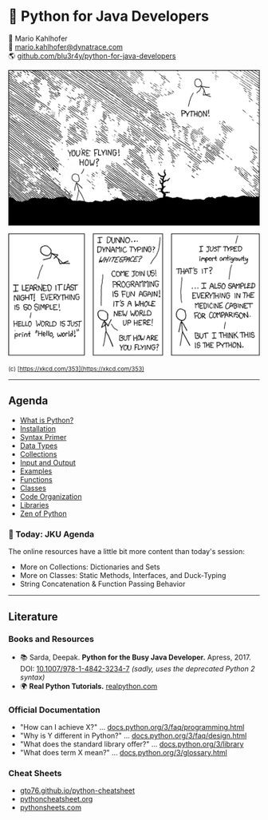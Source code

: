 # 🐍 Python for Java Developers

<!-- .element: class="headline" -->

🧑 Mario Kahlhofer  
📧 [mario.kahlhofer@dynatrace.com](mailto:mario.kahlhofer@dynatrace.com)  
🌎 [github.com/blu3r4y/python-for-java-developers](https://github.com/blu3r4y/python-for-java-developers)

![xkcd Comic](images/python-xkcd.png) <!-- .element style="height: 20em;" -->

<small>(c) [https://xkcd.com/353](https://xkcd.com/353)</small>

---

<!-- .slide: id="-agenda" -->

## Agenda

- [What is Python?](#-what-is-python)
- [Installation](#-installation)
- [Syntax Primer](#-syntax-primer)
- [Data Types](#-data-types)
- [Collections](#-collections)
- [Input and Output](#-input-and-output)
- [Examples](#-examples)
- [Functions](#-functions)
- [Classes](#-classes)
- [Code Organization](#-code-organization)
- [Libraries](#-libraries)
- [Zen of Python](#-zen-of-python)

<div class="fragment">

### 🏫 Today: JKU Agenda

The online resources have a little bit more content than today's session:

- More on Collections: Dictionaries and Sets
- More on Classes: Static Methods, Interfaces, and Duck-Typing
- String Concatenation & Function Passing Behavior

</div>

---

<!-- .slide: id="-literature" -->

## Literature

### Books and Resources

- 📚 Sarda, Deepak. **Python for the Busy Java Developer.** Apress, 2017.  
  DOI: [10.1007/978-1-4842-3234-7](https://doi.org/10.1007/978-1-4842-3234-7)
  _(sadly, uses the deprecated Python 2 syntax)_
- 🌍 **Real Python Tutorials.** [realpython.com](https://realpython.com/)

### Official Documentation

- "How can I achieve X?" ... [docs.python.org/3/faq/programming.html](https://docs.python.org/3/faq/programming.html)
- "Why is Y different in Python?" ... [docs.python.org/3/faq/design.html](https://docs.python.org/3/faq/design.html)
- "What does the standard library offer?" ... [docs.python.org/3/library](https://docs.python.org/3/library)
- "What does term X mean?" ... [docs.python.org/3/glossary.html](https://docs.python.org/3/glossary.html)

### Cheat Sheets

- [gto76.github.io/python-cheatsheet](https://gto76.github.io/python-cheatsheet)
- [pythoncheatsheet.org](https://www.pythoncheatsheet.org)
- [pythonsheets.com](https://www.pythonsheets.com/)

